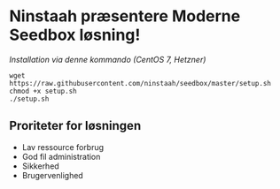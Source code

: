 # Ninstaah præsentere Moderne Seedbox løsning!
*Installation via denne kommando (CentOS 7, Hetzner)*
 
```
wget https://raw.githubusercontent.com/ninstaah/seedbox/master/setup.sh
chmod +x setup.sh
./setup.sh
```

## Proriteter for løsningen
* Lav ressource forbrug
* God fil administration
* Sikkerhed
* Brugervenlighed